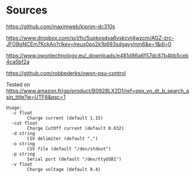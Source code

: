 # Sources
https://github.com/maximweb/kiprim-dc310s

https://www.dropbox.com/scl/fo/5upkosdva6vskcvt4wzcm/AGZ-zrc-JFOBgNCEm7KckAo?rlkey=lreux0po2k1b693sdgayylnm6&e=1&dl=0

https://www.owontechnology.eu/_downloads/e481d86a6f57dc87b4bb5ceb4ca5bf2a

https://github.com/robbederks/owon-psu-control

Tested on https://www.amazon.fr/gp/product/B0928LX2D1/ref=ppx_yo_dt_b_search_asin_title?ie=UTF8&psc=1

```
Usage:
  -c float
        Charge current (default 1.15)
  -cut float
        Charge CutOff current (default 0.032)
  -d string
        CSV delimiter (default ",")
  -o string
        CSV file (default "/dev/stdout")
  -p string
        Serial port (default "/dev/ttyUSB1")
  -v float
        Charge voltage (default 8.4)
```